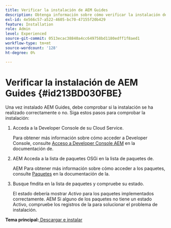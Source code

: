 ```yaml
---
title: Verificar la instalación de AEM Guides
description: Obtenga información sobre cómo verificar la instalación de AEM Guides
exl-id: 4e566c57-a522-4605-bc70-47155f20b429
feature: Installation
role: Admin
level: Experienced
source-git-commit: 0513ecac38840a4cc649758bd1180edff1f8aed1
workflow-type: tm+mt
source-wordcount: '128'
ht-degree: 0%

---
```


# Verificar la instalación de AEM Guides {#id213BD030FBE}

Una vez instalado AEM Guides, debe comprobar si la instalación se ha realizado correctamente o no. Siga estos pasos para comprobar la instalación:

1. Acceda a la Developer Console de su Cloud Service.

   Para obtener más información sobre cómo acceder a Developer Console, consulte [Acceso a Developer Console AEM](https://experienceleague.adobe.com/docs/experience-manager-learn/cloud-service/debugging/debugging-aem-as-a-cloud-service/developer-console.html?lang=es) en la documentación de.

1. AEM Acceda a la lista de paquetes OSGi en la lista de paquetes de.

   AEM Para obtener más información sobre cómo acceder a los paquetes, consulte [Paquetes](https://experienceleague.adobe.com/docs/experience-manager-learn/cloud-service/debugging/debugging-aem-as-a-cloud-service/developer-console.html?lang=en#bundles) en la documentación de la.

1. Busque fmdita en la lista de paquetes y compruebe su estado.

   El estado debería mostrar *Activo* para los paquetes implementados correctamente. AEM Si alguno de los paquetes no tiene un estado Activo, compruebe los registros de la para solucionar el problema de instalación.


**Tema principal:**[ Descargar e instalar](download-install.md)
